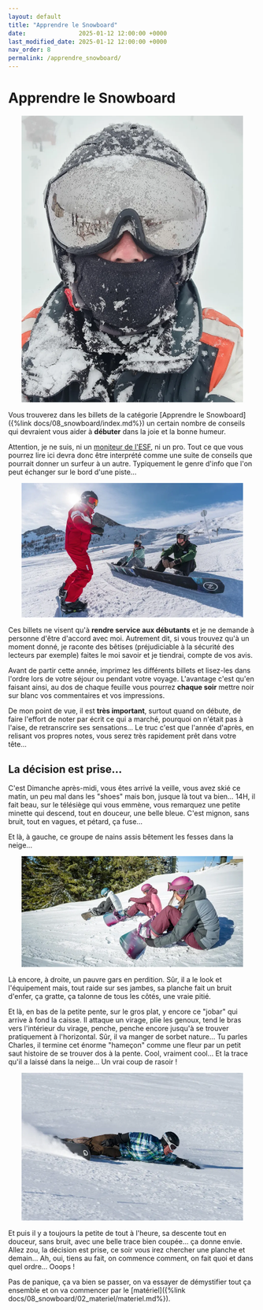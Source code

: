 ```yaml
---
layout: default
title: "Apprendre le Snowboard"
date:               2025-01-12 12:00:00 +0000
last_modified_date: 2025-01-12 12:00:00 +0000
nav_order: 8
permalink: /apprendre_snowboard/
---
```



# Apprendre le Snowboard

<div align="center">
<img src="./assets/img_02.webp" alt="" width="450" loading="lazy"/>
</div>

Vous trouverez dans les billets de la catégorie [Apprendre le Snowboard]({%link docs/08_snowboard/index.md%}) un certain nombre de conseils qui devraient vous aider à **débuter** dans la joie et la bonne humeur. 

Attention, je ne suis, ni un [moniteur de l'ESF](http://www.esf.net), ni un pro. Tout ce que vous pourrez lire ici devra donc être interprété comme une suite de conseils que pourrait donner un surfeur à un autre. Typiquement le genre d'info que l'on peut échanger sur le bord d'une piste...

<div align="center">
<img src="./assets/img_03.webp" alt="" width="450" loading="lazy"/>
</div>

Ces billets ne visent qu'à **rendre service aux débutants** et je ne demande à personne d'être d'accord avec moi. Autrement dit, si vous trouvez qu'à un moment donné, je raconte des bêtises (préjudiciable à la sécurité des lecteurs par exemple) faites le moi savoir et je tiendrai, compte de vos avis.

Avant de partir cette année, imprimez les différents billets et lisez-les dans l'ordre lors de votre séjour ou pendant votre voyage. L'avantage c'est qu'en faisant ainsi, au dos de chaque feuille vous pourrez **chaque soir** mettre noir sur blanc vos commentaires et vos impressions. 

De mon point de vue, il est **très important**, surtout quand on débute, de faire l'effort de noter par écrit ce qui a marché, pourquoi on n'était pas à l'aise, de retranscrire ses sensations... Le truc c'est que l'année d'après, en relisant vos propres notes, vous serez très rapidement prêt dans votre tête...

## La décision est prise...

C'est Dimanche après-midi, vous êtes arrivé la veille, vous avez skié ce matin, un peu mal dans les "shoes" mais bon, jusque là tout va bien… 14H, il fait beau, sur le télésiège qui vous emmène, vous remarquez une petite minette qui descend, tout en douceur, une belle bleue. C'est mignon, sans bruit, tout en vagues, et pétard, ça fuse…

Et là, à gauche, ce groupe de nains assis bêtement les fesses dans la neige...

<div align="center">
<img src="./assets/img_05.webp" alt="" width="450" loading="lazy"/>
</div>


Là encore, à droite, un pauvre gars en perdition. Sûr, il a le look et l'équipement mais, tout raide sur ses jambes, sa planche fait un bruit d'enfer, ça gratte, ça talonne de tous les côtés, une vraie pitié.

Et là, en bas de la petite pente, sur le gros plat, y encore ce "jobar" qui arrive à fond la caisse. Il attaque un virage, plie les genoux, tend le bras vers l'intérieur du virage, penche, penche encore jusqu'à se trouver pratiquement à l'horizontal. Sûr, il va manger de sorbet nature… Tu parles Charles, il termine cet énorme "hameçon" comme une fleur par un petit saut histoire de se trouver dos à la pente. Cool, vraiment cool… Et la trace qu'il a laissé dans la neige… Un vrai coup de rasoir !

<div align="center">
<img src="./assets/img_04.webp" alt="" width="450" loading="lazy"/>
</div>

Et puis il y a toujours la petite de tout à l'heure, sa descente tout en douceur, sans bruit, avec une belle trace bien coupée... ça donne envie. Allez zou, la décision est prise, ce soir vous irez chercher une planche et demain... Ah, oui, tiens au fait, on commence comment, on fait quoi et dans quel ordre... Ooops !

Pas de panique, ça va bien se passer, on va essayer de démystifier tout ça ensemble et on va commencer par le [matériel]({%link docs/08_snowboard/02_materiel/materiel.md%}).

